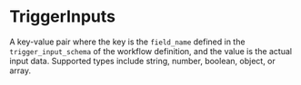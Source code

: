 # TriggerInputs

A key-value pair where the key is the `field_name` defined in the `trigger_input_schema` of the workflow definition,
and the value is the actual input data. Supported types include string, number, boolean, object, or array.


